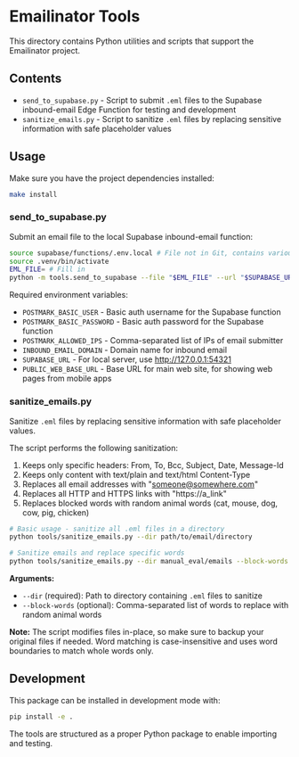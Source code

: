 # Emailinator Tools

This directory contains Python utilities and scripts that support the
Emailinator project.

## Contents

- `send_to_supabase.py` - Script to submit `.eml` files to the Supabase
  inbound-email Edge Function for testing and development
- `sanitize_emails.py` - Script to sanitize `.eml` files by replacing sensitive
  information with safe placeholder values

## Usage

Make sure you have the project dependencies installed:

```bash
make install
```

### send_to_supabase.py

Submit an email file to the local Supabase inbound-email function:

```bash
source supabase/functions/.env.local # File not in Git, contains various env
source .venv/bin/activate
EML_FILE= # Fill in
python -m tools.send_to_supabase --file "$EML_FILE" --url "$SUPABASE_URL/functions/v1/inbound-email" --alias "$ALIAS"
```

Required environment variables:

- `POSTMARK_BASIC_USER` - Basic auth username for the Supabase function
- `POSTMARK_BASIC_PASSWORD` - Basic auth password for the Supabase function
- `POSTMARK_ALLOWED_IPS` - Comma-separated list of IPs of email submitter
- `INBOUND_EMAIL_DOMAIN` - Domain name for inbound email
- `SUPABASE_URL` - For local server, use http://127.0.0.1:54321
- `PUBLIC_WEB_BASE_URL` - Base URL for main web site, for showing web pages from
  mobile apps

### sanitize_emails.py

Sanitize `.eml` files by replacing sensitive information with safe placeholder
values.

The script performs the following sanitization:

1. Keeps only specific headers: From, To, Bcc, Subject, Date, Message-Id
2. Keeps only content with text/plain and text/html Content-Type
3. Replaces all email addresses with "someone@somewhere.com"
4. Replaces all HTTP and HTTPS links with "https://a_link"
5. Replaces blocked words with random animal words (cat, mouse, dog, cow, pig,
   chicken)

```bash
# Basic usage - sanitize all .eml files in a directory
python tools/sanitize_emails.py --dir path/to/email/directory

# Sanitize emails and replace specific words
python tools/sanitize_emails.py --dir manual_eval/emails --block-words password,secret,confidential
```

**Arguments:**

- `--dir` (required): Path to directory containing `.eml` files to sanitize
- `--block-words` (optional): Comma-separated list of words to replace with
  random animal words

**Note:** The script modifies files in-place, so make sure to backup your
original files if needed. Word matching is case-insensitive and uses word
boundaries to match whole words only.

## Development

This package can be installed in development mode with:

```bash
pip install -e .
```

The tools are structured as a proper Python package to enable importing and
testing.
